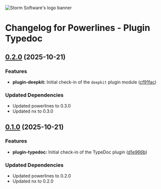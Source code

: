 ![Storm Software's logo banner](https://public.storm-cdn.com/brand-banner.png)

# Changelog for Powerlines - Plugin Typedoc

## [0.2.0](https://github.com/storm-software/powerlines/releases/tag/plugin-typedoc%400.2.0) (2025-10-21)

### Features

- **plugin-deepkit:** Initial check-in of the `deepkit` plugin module
  ([cf91fac](https://github.com/storm-software/powerlines/commit/cf91fac))

### Updated Dependencies

- Updated powerlines to 0.3.0
- Updated nx to 0.3.0

## [0.1.0](https://github.com/storm-software/powerlines/releases/tag/plugin-typedoc%400.1.0) (2025-10-21)

### Features

- **plugin-typedoc:** Initial check-in of the TypeDoc plugin
  ([d1e966b](https://github.com/storm-software/powerlines/commit/d1e966b))

### Updated Dependencies

- Updated powerlines to 0.2.0
- Updated nx to 0.2.0
